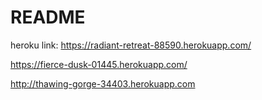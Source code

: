 # README

heroku link:
  https://radiant-retreat-88590.herokuapp.com/

  https://fierce-dusk-01445.herokuapp.com/

  http://thawing-gorge-34403.herokuapp.com